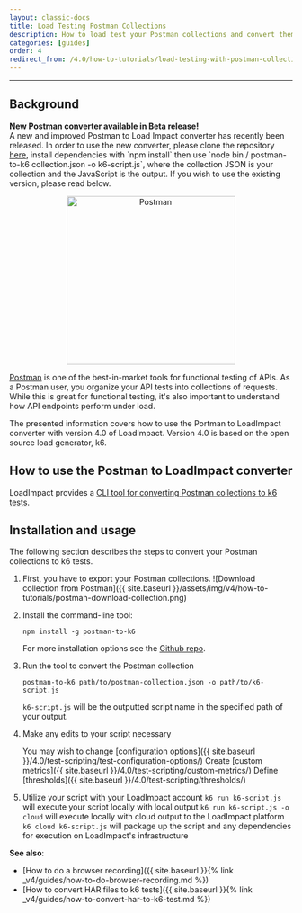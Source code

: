 ```yaml
---
layout: classic-docs
title: Load Testing Postman Collections
description: How to load test your Postman collections and convert them to k6 test scripts to use in LoadImpact
categories: [guides]
order: 4
redirect_from: /4.0/how-to-tutorials/load-testing-with-postman-collections/
---
```


***

## Background

<div class="callout callout-warning" role="alert">
  <b>New Postman converter available in Beta release!</b><br>
  A new and improved Postman to Load Impact converter has recently been released.
  In order to use the new converter, please clone the repository <a href="https://github.com/bookmoons/postman-to-k6/tree/bookmoons/improve">here</a>, install dependencies with `npm install` then use `node bin / postman-to-k6 collection.json -o k6-script.js`, where the collection JSON is your collection and the JavaScript is the output.  If you wish to use the existing version, please read below.
</div>



<p style="text-align: center;"><img src="{{ site.baseurl }}/assets/img/v4/how-to-tutorials/postman-logo.png" alt="Postman" width="300"/></p>

[Postman](https://getpostman.com/) is one of the best-in-market tools for functional testing of APIs. As a Postman user, you organize your API tests into collections of requests. While this is great for functional testing, it's also important to understand how API endpoints perform under load.

The presented information covers how to use the Portman to LoadImpact converter with version 4.0 of LoadImpact. Version 4.0 is based on the open source load generator, k6.

## How to use the Postman to LoadImpact converter

LoadImpact provides a [CLI tool for converting Postman collections to k6 tests](https://github.com/loadimpact/postman-to-k6).

## Installation and usage

The following section describes the steps to convert your Postman collections to k6 tests.

1. First, you have to export your Postman collections.
    ![Download collection from Postman]({{ site.baseurl }}/assets/img/v4/how-to-tutorials/postman-download-collection.png)

2. Install the command-line tool:

    `npm install -g postman-to-k6`

    For more installation options see the [Github repo](https://github.com/loadimpact/postman-to-k6).

3. Run the tool to convert the Postman collection

    `postman-to-k6 path/to/postman-collection.json -o path/to/k6-script.js`

    `k6-script.js` will be the outputted script name in the specified path of your output.
4. Make any edits to your script necessary

    You may wish to change [configuration options]({{ site.baseurl }}/4.0/test-scripting/test-configuration-options/)
    Create [custom metrics]({{ site.baseurl }}/4.0/test-scripting/custom-metrics/)
    Define [thresholds]({{ site.baseurl }}/4.0/test-scripting/thresholds/)

5. Utilize your script with your LoadImpact account
    `k6 run k6-script.js` will execute your script locally with local output
    `k6 run k6-script.js -o cloud` will execute locally with cloud output to the LoadImpact platform
    `k6 cloud k6-script.js` will package up the script and any dependencies for execution on LoadImpact's infrastructure

**See also**:
- [How to do a browser recording]({{ site.baseurl }}{% link _v4/guides/how-to-do-browser-recording.md %})
- [How to convert HAR files to k6 tests]({{ site.baseurl }}{% link _v4/guides/how-to-convert-har-to-k6-test.md %})
<!--stackedit_data:
eyJoaXN0b3J5IjpbLTg0MTkwMDkzMV19
-->

